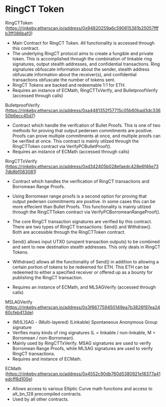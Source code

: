 # RingCT Token

RingCTToken (https://rinkeby.etherscan.io/address/0x94820259a6c590615381b25057fffb3ff086baf0)
- Main Contract for RingCT Token.  All functionality is accessed through this contract.
- The underlying RingCT protocol aims to create a fungible and private token.  This is accomplished through the combination of linkable ring signatures, output stealth addresses, and confidential transactions.  Ring signatures obfuscate information about the sender, stealth address obfuscate information about the receiver(s), and confidential transactions obfuscate the number of tokens sent.
- RingCT Tokens are backed and redeemable 1:1 for ETH.
- Requires an instance of ECMath, RingCTTxVerify, and BulletproofVerify (accessed through calls)

BulletproofVerify (https://rinkeby.etherscan.io/address/0xa4481352f57715c05b60bad3dc33650b6ecc45d7)

- Contract which handle the verifcation of Bullet Proofs.  This is one of two methods for proving that output pedersen commitments are positive.  Proofs can prove multiple commitments at once, and multiple proofs can be verified at once.  This contract is mainly utilzed through the RingCTToken contract via VerifyPCBulletProof().
- Requires an instance of ECMath (accessed through calls)

RingCTTxVerify (https://rinkeby.etherscan.io/address/0xd342405b028efaedc428e6f46e737db8bf083081)

- Contract which handles the verification of RingCT transactions and Borromean Range Proofs.
- Using Borromean range proofs is a second option for proving that output pedersen commitments are positive.  In some cases this can be more effecient than Bullet Proofs.  This functionality is mainly utilzed through the RingCTToken contract via VerifyPCBorromeanRangeProof().

- The core RingCT transaction signatures are verified by this contract.  There are two types of RingCT transactions: Send() and Withdraw().  Both are accessible through the RingCTToken contract.
- Send() allows input UTXO (unspent transaction outputs) to be combined and sent to new destination stealth addresses.  This only deals in RingCT Tokens.
- Withdraw() allows all the functionality of Send() in addition to allowing a certain portion of tokens to be redeemed for ETH.  This ETH can be redeemed to either a specified receiver or offered up as a bounty for publishing the RingCT transaction.

- Requires an instance of ECMath, and MLSAGVerify (accessed through calls)

MSLAGVerify (https://rinkeby.etherscan.io/address/0x3f667759450149ea7b3826f97ea2460cfeb413de)
- (M)(L)SAG - (Multi-layered) (Linkable) Spontaneous Anonymous Group signature
- Verifies many kinds of ring signatures (L = linkable / non-linkable, M = Borromean / non-Borromean).
- Mainly used by RingCTTxVerify.  MSAG signatures are used to verify Borromean Range Proofs, while MLSAG signatures are used to verify RingCT transactions.
- Requires and instance of ECMath.

ECMath (https://rinkeby.etherscan.io/address/0x4552c90db760d5380921e18377a41edcff8d100e)

- Allows access to various Elliptic Curve math functions and access to alt_bn_128 precompiled contracts.
- Used by all other contracts.
